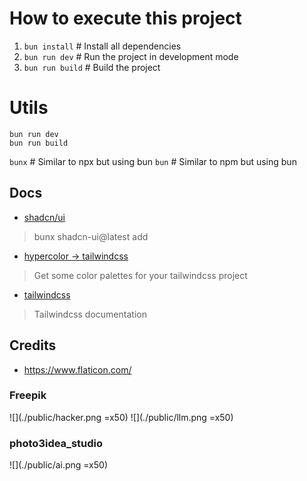 # How to execute this project
1. `bun install` # Install all dependencies
2. `bun run dev` # Run the project in development mode
3. `bun run build` # Build the project

# Utils

```
bun run dev
bun run build
```
`bunx` # Similar to npx but using bun
`bun`  # Similar to npm but using bun

## Docs
- [shadcn/ui](https://ui.shadcn.com/docs/components/accordion)
> bunx shadcn-ui@latest add
- [hypercolor -> tailwindcss](https://hypercolor.dev/)
> Get some color palettes for your tailwindcss project
- [tailwindcss](https://tailwindcss.com/docs)
> Tailwindcss documentation

## Credits
- https://www.flaticon.com/

### Freepik
![](./public/hacker.png =x50)
![](./public/llm.png =x50)

### photo3idea_studio
![](./public/ai.png =x50)
